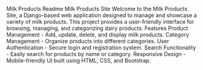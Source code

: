 Milk Products Readme
Milk Products Site
Welcome to the Milk Products Site, a Django-based web application designed to manage and showcase a variety of milk products. This project provides a user-friendly interface for browsing, managing, and categorizing dairy products.
 Features
 Product Management - Add, update, delete, and display milk products.
 Category Management - Organize products into different categories.
 User Authentication - Secure login and registration system.
 Search Functionality - Easily search for products by name or category.
 Responsive Design - Mobile-friendly UI built using HTML, CSS, and Bootstrap.

